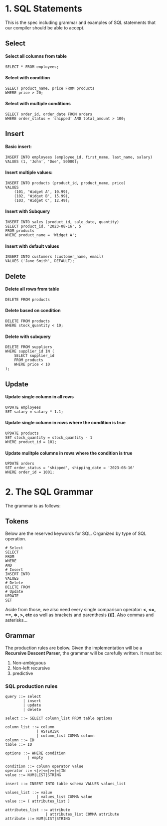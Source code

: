 # 1. SQL Statements

This is the spec including grammar and examples of SQL statements that our compiler should be able to accept.

## Select
#### Select all columns from table 
```
SELECT * FROM employees;
```
#### Select with condition
```
SELECT product_name, price FROM products
WHERE price > 20;
```
#### Select with multiple conditions
```
SELECT order_id, order_date FROM orders
WHERE order_status = 'shipped' AND total_amount > 100;
```

## Insert
#### Basic insert:
```
INSERT INTO employees (employee_id, first_name, last_name, salary)
VALUES (1, 'John', 'Doe', 50000);
```
#### Insert multiple values:
```
INSERT INTO products (product_id, product_name, price)
VALUES
    (101, 'Widget A', 10.99),
    (102, 'Widget B', 15.99),
    (103, 'Widget C', 12.49);
```
#### Insert with Subquery
```
INSERT INTO sales (product_id, sale_date, quantity)
SELECT product_id, '2023-08-16', 5
FROM products
WHERE product_name = 'Widget A';
```
#### Insert with default values
```
INSERT INTO customers (customer_name, email)
VALUES ('Jane Smith', DEFAULT);
```

## Delete
#### Delete all rows from table
```
DELETE FROM products
```
#### Delete based on condition
```
DELETE FROM products
WHERE stock_quantity < 10;
```
#### Delete with subquery
```
DELETE FROM suppliers
WHERE supplier_id IN (
    SELECT supplier_id
    FROM products
    WHERE price < 10
);
```

## Update
#### Update single column in all rows
```
UPDATE employees
SET salary = salary * 1.1;
```
#### Update single column in rows where the condition is true
```
UPDATE products
SET stock_quantity = stock_quantity - 1
WHERE product_id = 101;
```
#### Update mulitple columns in rows where the condition is true
```
UPDATE orders
SET order_status = 'shipped', shipping_date = '2023-08-16'
WHERE order_id = 1001;
```

# 2. The SQL Grammar
The grammar is as follows:

## Tokens

Below are the reserved keywords for SQL. Organized by type of SQL operation. 
```
# Select
SELECT
FROM
WHERE 
AND
# Insert
INSERT INTO
VALUES
# Delete
DELETE FROM
# Update
UPDATE
SET
```
Aside from those, we also need every single comparison operator: **<, <=, ==, =>, >, etc** as well as brackets and parenthesis **()[]**. Also commas and asterisks...

## Grammar

The production rules are below. Given the implementation will be a **Recursive Descent Parser**, the grammar will be carefully written. It must be:

1. Non-ambiguous
2. Non-left recursive
3. predictive

### SQL production rules
```
query ::= select
        | insert
        | update
        | delete

select ::= SELECT column_list FROM table options

column_list ::= column
              | ASTERISK
              | column_list COMMA column
column ::= ID
table ::= ID

options ::= WHERE condition
          | empty

condition ::= column operator value
operator ::= <|>|<=|>=|=|IN
value ::= NUM|LIST|STRING

insert ::= INSERT INTO table schema VALUES values_list

values_list ::= value
              | values_list COMMA value
value ::= ( attributes_list )

attributes_list ::= attribute
                  | attributes_list COMMA attribute
attribute ::= NUM|LIST|STRING
```